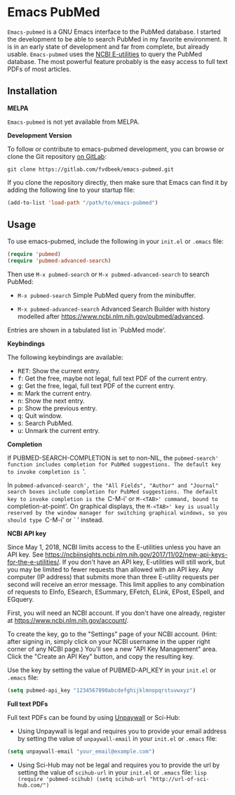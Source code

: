 # Emacs PubMed

`Emacs-pubmed` is a GNU Emacs interface to the PubMed database. I started the
development to be able to search PubMed in my favorite environment. It is in an
early state of development and far from complete, but already usable.
`Emacs-pubmed` uses the [NCBI
E-utilities](https://www.ncbi.nlm.nih.gov/books/NBK25500/) to query the PubMed
database. The most powerful feature probably is the easy access to full text
PDFs of most articles.

## Installation

**MELPA**

`Emacs-pubmed` is not yet available from MELPA.

**Development Version**

To follow or contribute to emacs-pubmed development, you can browse or clone the
Git repository [on GitLab](https://gitlab.com/fvdbeek/emacs-pubmed):

```
git clone https://gitlab.com/fvdbeek/emacs-pubmed.git
```

If you clone the repository directly, then make sure that Emacs can find it by
adding the following line to your startup file:

```lisp
(add-to-list 'load-path "/path/to/emacs-pubmed")
```

## Usage

To use emacs-pubmed, include the following in your `init.el` or `.emacs` file:

```lisp
(require 'pubmed)
(require 'pubmed-advanced-search)
```

Then use `M-x pubmed-search` or `M-x pubmed-advanced-search` to search PubMed:

- `M-x pubmed-search` Simple PubMed query from the minibuffer.

- `M-x pubmed-advanced-search` Advanced Search Builder with history modelled
after <https://www.ncbi.nlm.nih.gov/pubmed/advanced>.

Entries are shown in a tabulated list in `PubMed mode'.

**Keybindings**

The following keybindings are available:

- <kbd>RET</kbd>: Show the current entry.
- <kbd>f</kbd>: Get the free, maybe not legal, full text PDF of the current
  entry.
- <kbd>g</kbd>: Get the free, legal, full text PDF of the current entry.
- <kbd>m</kbd>: Mark the current entry.
- <kbd>n</kbd>: Show the next entry.
- <kbd>p</kbd>: Show the previous entry.
- <kbd>q</kbd>: Quit window.
- <kbd>s</kbd>: Search PubMed.
- <kbd>u</kbd>: Unmark the current entry.

**Completion**

If PUBMED-SEARCH-COMPLETION is set to non-NIL, the `pubmed-search' function
includes completion for PubMed suggestions. The default key to invoke completion
is `<TAB>'.

In `pubmed-advanced-search', the "All Fields", "Author" and "Journal" search
boxes include completion for PubMed suggestions. The default key to invoke
completion is the `C-M-i' or `M-<TAB>' command, bound to `completion-at-point'.
On graphical displays, the `M-<TAB>' key is usually reserved by the window
manager for switching graphical windows, so you should type `C-M-i' or `<ESC>
<TAB>' instead.


**NCBI API key**

Since May 1, 2018, NCBI limits access to the E-utilities unless you have an API
key. See
<https://ncbiinsights.ncbi.nlm.nih.gov/2017/11/02/new-api-keys-for-the-e-utilities/>.
If you don't have an API key, E-utilities will still work, but you may be
limited to fewer requests than allowed with an API key. Any computer (IP
address) that submits more than three E-utility requests per second will receive
an error message. This limit applies to any combination of requests to EInfo,
ESearch, ESummary, EFetch, ELink, EPost, ESpell, and EGquery.

First, you will need an NCBI account. If you don't have one already, register at
<https://www.ncbi.nlm.nih.gov/account/>.

To create the key, go to the "Settings" page of your NCBI account. (Hint: after
signing in, simply click on your NCBI username in the upper right corner of any
NCBI page.) You'll see a new "API Key Management" area. Click the "Create an API
Key" button, and copy the resulting key.

Use the key by setting the value of PUBMED-API_KEY in your `init.el` or `.emacs`
file:

```lisp
(setq pubmed-api_key "1234567890abcdefghijklmnopqrstuvwxyz")
```

**Full text PDFs**

Full text PDFs can be found by using
[Unpaywall](https://unpaywall.org/products/api) or Sci-Hub:

- Using Unpaywall is legal and requires you to provide your email address by
  setting the value of `unpaywall-email` in your `init.el` or `.emacs` file:

```lisp
(setq unpaywall-email "your_email@example.com")
```

- Using Sci-Hub may not be legal and requires you to provide the url by setting
the value of `scihub-url` in your `init.el` or `.emacs` file: ```lisp (require
'pubmed-scihub) (setq scihub-url "http://url-of-sci-hub.com/") ```
